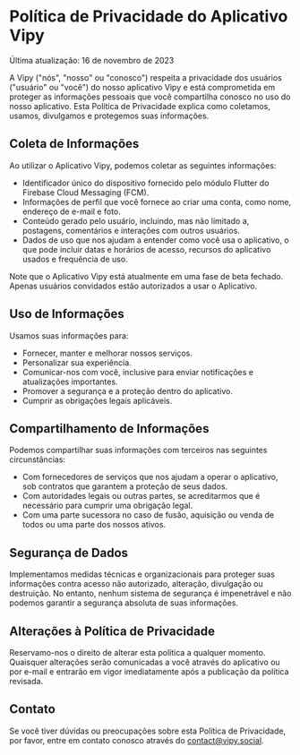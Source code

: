 # Política de Privacidade do Aplicativo Vipy
Última atualização: 16 de novembro de 2023

A Vipy ("nós", "nosso" ou "conosco") respeita a privacidade dos usuários ("usuário" ou "você") do nosso aplicativo Vipy e está comprometida em proteger as informações pessoais que você compartilha conosco no uso do nosso aplicativo. Esta Política de Privacidade explica como coletamos, usamos, divulgamos e protegemos suas informações.

## Coleta de Informações

Ao utilizar o Aplicativo Vipy, podemos coletar as seguintes informações:
- Identificador único do dispositivo fornecido pelo módulo Flutter do Firebase Cloud Messaging (FCM).
- Informações de perfil que você fornece ao criar uma conta, como nome, endereço de e-mail e foto.
- Conteúdo gerado pelo usuário, incluindo, mas não limitado a, postagens, comentários e interações com outros usuários.
- Dados de uso que nos ajudam a entender como você usa o aplicativo, o que pode incluir datas e horários de acesso, recursos do aplicativo usados e frequência de uso.

Note que o Aplicativo Vipy está atualmente em uma fase de beta fechado. Apenas usuários convidados estão autorizados a usar o Aplicativo.

## Uso de Informações
Usamos suas informações para:
- Fornecer, manter e melhorar nossos serviços.
- Personalizar sua experiência.
- Comunicar-nos com você, inclusive para enviar notificações e atualizações importantes.
- Promover a segurança e a proteção dentro do aplicativo.
- Cumprir as obrigações legais aplicáveis.

## Compartilhamento de Informações
Podemos compartilhar suas informações com terceiros nas seguintes circunstâncias:
- Com fornecedores de serviços que nos ajudam a operar o aplicativo, sob contratos que garantem a proteção de seus dados.
- Com autoridades legais ou outras partes, se acreditarmos que é necessário para cumprir uma obrigação legal.
- Com uma parte sucessora no caso de fusão, aquisição ou venda de todos ou uma parte dos nossos ativos.

## Segurança de Dados
Implementamos medidas técnicas e organizacionais para proteger suas informações contra acesso não autorizado, alteração, divulgação ou destruição. No entanto, nenhum sistema de segurança é impenetrável e não podemos garantir a segurança absoluta de suas informações.

## Alterações à Política de Privacidade
Reservamo-nos o direito de alterar esta política a qualquer momento. Quaisquer alterações serão comunicadas a você através do aplicativo ou por e-mail e entrarão em vigor imediatamente após a publicação da política revisada.

## Contato
Se você tiver dúvidas ou preocupações sobre esta Política de Privacidade, por favor, entre em contato conosco através do contact@vipy.social.
